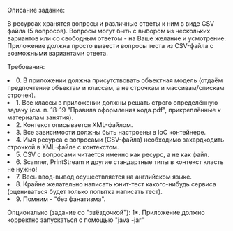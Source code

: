 Описание задание:

В ресурсах хранятся вопросы и различные ответы к ним в виде CSV файла (5 вопросов).
Вопросы могут быть с выбором из нескольких вариантов или со свободным ответом - на Ваше желание и усмотрение.
Приложение должна просто вывести вопросы теста из CSV-файла с возможными вариантами ответа.

Требования:
<li>0. В приложении должна присутствовать объектная модель (отдаём предпочтение объектам и классам, а не строчкам и массивам/спискам строчек).

<li>1. Все классы в приложении должны решать строго определённую задачу (см. п. 18-19 "Правила оформления кода.pdf", прикреплённые к материалам занятия).
<li>2. Контекст описывается XML-файлом.
<li>3. Все зависимости должны быть настроены в IoC контейнере.
<li>4. Имя ресурса с вопросами (CSV-файла) необходимо захардкодить строчкой в XML-файле с контекстом.
<li>5. CSV с вопросами читается именно как ресурс, а не как файл.
<li>6. Scanner, PrintStream и другие стандартные типы в контекст класть не нужно!
<li>7. Весь ввод-вывод осуществляется на английском языке.
<li>8. Крайне желательно написать юнит-тест какого-нибудь сервиса (оцениваться будет только попытка написать тест).
<li>9. Помним - "без фанатизма".
<p>Опционально (задание со "звёздочкой"):
1*. Приложение должно корректно запускаться с помощью "java -jar"